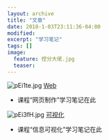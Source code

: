 ```yaml
---
layout: archive
title: "文章"
date: 2018-1-03T23:11:36-04:00
modified:
excerpt: "学习笔记"
tags: []
image: 
  feature: 控分大佬.jpg
  teaser:
---
```


![pEi1te.jpg](https://s1.ax1x.com/2018/01/06/pEi1te.jpg)
[Web](https://kannroy.github.io/posts/rwd/index)
- 课程“网页制作”学习笔记在此

![pEi3fH.jpg](https://s1.ax1x.com/2018/01/06/pEi3fH.jpg)
[可视化](https://kannroy.github.io/posts/infovis/index)
- 课程“信息可视化”学习笔记在此
